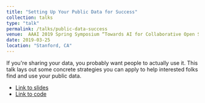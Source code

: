 ```yaml
---
title: "Setting Up Your Public Data for Success"
collection: talks
type: "talk"
permalink: /talks/public-data-success
venue:  AAAI 2019 Spring Symposium “Towards AI for Collaborative Open Science” 
date: 2019-03-25
location: "Stanford, CA"
---
```


If you're sharing your data, you probably want people to actually use it. This talk lays out some concrete strategies you can apply to help interested folks find and use your public data.

* [Link to slides](http://www.rctatman.com/files/Tatman_2019_PublicDataSuccess.pdf)
* [Link to code](https://www.kaggle.com/rtatman/what-makes-a-dataset-successful)
